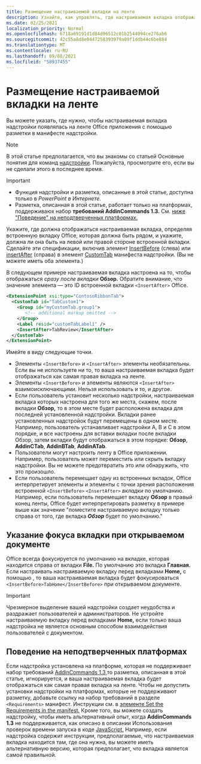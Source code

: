 ```yaml
---
title: Размещение настраиваемой вкладки на ленте
description: Узнайте, как управлять, где настраиваемая вкладка отображается на ленте Office и имеет ли она фокус по умолчанию.
ms.date: 02/25/2021
localization_priority: Normal
ms.openlocfilehash: 6718a69191d1d84d96512c01b2544094ce276ab6
ms.sourcegitcommit: 42c55a8d8e0447258393979a09f1ddb44c6be884
ms.translationtype: MT
ms.contentlocale: ru-RU
ms.lasthandoff: 09/08/2021
ms.locfileid: "58937455"
---
```

# <a name="position-a-custom-tab-on-the-ribbon"></a>Размещение настраиваемой вкладки на ленте

Вы можете указать, где нужно, чтобы настраиваемая вкладка надстройки появлялась на ленте Office приложения с помощью разметки в манифесте надстройки.

> [!NOTE]
> В этой статье предполагается, что вы знакомы со статьей Основные понятия для команд [надстройки](add-in-commands.md). Пожалуйста, просмотрите его, если вы не сделали этого в последнее время.

> [!IMPORTANT]
>
> - Функция надстройки и разметка, описанные в этой статье, доступна только в *PowerPoint в Интернете*.
> - Разметка, описанная в этой статье, работает только на платформах, поддерживаюх набор **требований AddinCommands 1.3.** См. [ниже "Поведение" на неподтверченных платформах.](#behavior-on-unsupported-platforms)

Укажите, где должна отображаться настраиваемая вкладка, определяя встроенную вкладку Office, которая должна быть рядом, и укажите, должна ли она быть на левой или правой стороне встроенной вкладки. Сделайте эти спецификации, включив элемент [InsertBefore](../reference/manifest/customtab.md#insertbefore) (слева) или [insertAfter](../reference/manifest/customtab.md#insertafter) (справа) в элемент [CustomTab](../reference/manifest/customtab.md) манифеста надстройки. (Вы не можете иметь оба элемента.)

В следующем примере настраиваемая вкладка настроена на то, чтобы отображаться *сразу после вкладки* **Обзор.** Обратите внимание, что значение элемента — это ID встроенной вкладки `<InsertAfter>` Office. 

```xml
<ExtensionPoint xsi:type="ContosoRibbonTab">
  <CustomTab id="TabCustom1">
    <Group id="myCustomTab.group1">
       <!-- additional markup omitted -->
    </Group>
    <Label resid="customTabLabel1" />
    <InsertAfter>TabReview</InsertAfter>
  </CustomTab>
</ExtensionPoint>
```

Имейте в виду следующие точки.

- Элементы  `<InsertBefore>` и  `<InsertAfter>` элементы необязательны. Если вы не используете ни то, то ваша настраиваемая вкладка будет отображаться как самая правая вкладка на ленте.
- Элементы  `<InsertBefore>` и элементы являются  `<InsertAfter>` взаимоисключающими. Нельзя использовать и то, и другое.
- Если пользователь установит несколько надстройки, настраиваемая вкладка которых настроена для того же места, скажем, после вкладки **Обзор,** то в этом месте будет расположена вкладка для последней установленной надстройки. Вкладки ранее установленных надстройок будут перемещены в одном месте. Например, пользователь устанавливает надстройки A, B и C в этом порядке, и все  настроены для вставки вкладки после вкладки Обзор, затем вкладки будут отображаться в этом порядке: **Обзор**, **AddinCTab**, **AddinBTab**, **AddinATab**.
- Пользователи могут настроить ленту в Office приложении. Например, пользователь может переместить или скрыть вкладку надстройки. Вы не можете предотвратить это или обнаружить, что это произошло.
- Если пользователь перемещает одну из встроенных вкладок, Office интерпретирует элементы и элементы с точки зрения расположения встроенной `<InsertBefore>` `<InsertAfter>` *вкладки* по умолчанию. Например, если пользователь перемещает вкладку **Обзор** в правый конец ленты, Office будет интерпретировать разметку в примере выше как значение "поместите настраиваемую вкладку только справа от того, где вкладка ***Обзор*** будет по умолчанию."

## <a name="specifying-which-tab-has-focus-when-the-document-opens"></a>Указание фокуса вкладки при открываемом документе

Office всегда фокусируется по умолчанию на вкладке, которая находится справа от вкладки **File.** По умолчанию это вкладка **Главная.** Если настраивать настраиваемую вкладку перед вкладками **Home,** с помощью , то ваша настраиваемая вкладка будет фокусироваться `<InsertBefore>TabHome</InsertBefore>` при открываемом документе.

> [!IMPORTANT]
> Чрезмерное выделение вашей надстройки создает неудобства и раздражает пользователей и администраторов. Не устройте настраиваемую вкладку перед вкладками **Home,** если только ваша надстройка не является основным способом взаимодействия пользователей с документом.

## <a name="behavior-on-unsupported-platforms"></a>Поведение на неподтверченных платформах

Если надстройка установлена на платформе, которая не поддерживает набор требований [AddinCommands 1.3,](../reference/requirement-sets/add-in-commands-requirement-sets.md)то разметка, описанная в этой статье, игнорируется, и ваша настраиваемая вкладка будет отображаться как самая правая вкладка на ленте. Чтобы не допустить установки надстройки на платформах, которые не поддерживают разметку, добавьте ссылку на набор требований в разделе `<Requirements>` манифест. Инструкции см. в [элементе Set the Requirements in the manifest.](../develop/specify-office-hosts-and-api-requirements.md#set-the-requirements-element-in-the-manifest) Кроме того, вы можете создать надстройку, чтобы иметь альтернативный опыт, когда **AddinCommands 1.3** не поддерживается, как описано в описании Использования проверок времени запуска в коде [JavaScript.](../develop/specify-office-hosts-and-api-requirements.md#use-runtime-checks-in-your-javascript-code) Например, если надстройка содержит инструкции, предполагаемые, что настраиваемая вкладка находится там, где она нужна, вы можете иметь альтернативную версию, которая предполагает, что вкладка является самой правильной.
